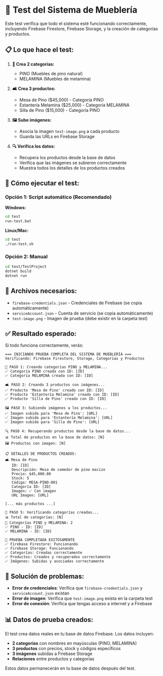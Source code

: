 # 🧪 Test del Sistema de Mueblería

Este test verifica que todo el sistema esté funcionando correctamente, incluyendo Firebase Firestore, Firebase Storage, y la creación de categorías y productos.

## 📋 Lo que hace el test:

1. **📁 Crea 2 categorías:**
   - PINO (Muebles de pino natural)
   - MELAMINA (Muebles de melamina)

2. **🛋️ Crea 3 productos:**
   - Mesa de Pino ($45,000) - Categoría PINO
   - Estantería Melamina ($25,000) - Categoría MELAMINA  
   - Silla de Pino ($15,000) - Categoría PINO

3. **🖼️ Sube imágenes:**
   - Asocia la imagen `test-image.png` a cada producto
   - Guarda las URLs en Firebase Storage

4. **🔍 Verifica los datos:**
   - Recupera los productos desde la base de datos
   - Verifica que las imágenes se subieron correctamente
   - Muestra todos los detalles de los productos creados

## 🚀 Cómo ejecutar el test:

### Opción 1: Script automático (Recomendado)

**Windows:**
```bash
cd test
run-test.bat
```

**Linux/Mac:**
```bash
cd test
./run-test.sh
```

### Opción 2: Manual

```bash
cd test/TestProject
dotnet build
dotnet run
```

## 📁 Archivos necesarios:

- `firebase-credentials.json` - Credenciales de Firebase (se copia automáticamente)
- `serviceAccount.json` - Cuenta de servicio (se copia automáticamente)
- `test-image.png` - Imagen de prueba (debe existir en la carpeta test)

## ✅ Resultado esperado:

Si todo funciona correctamente, verás:

```
=== INICIANDO PRUEBA COMPLETA DEL SISTEMA DE MUEBLERÍA ===
Verificando: Firebase Firestore, Storage, Categorías y Productos

📁 PASO 1: Creando categorías PINO y MELAMINA...
✅ Categoría PINO creada con ID: [ID]
✅ Categoría MELAMINA creada con ID: [ID]

🛋️ PASO 2: Creando 3 productos con imágenes...
✅ Producto 'Mesa de Pino' creado con ID: [ID]
✅ Producto 'Estantería Melamina' creado con ID: [ID]
✅ Producto 'Silla de Pino' creado con ID: [ID]

🖼️ PASO 3: Subiendo imágenes a los productos...
✅ Imagen subida para 'Mesa de Pino': [URL]
✅ Imagen subida para 'Estantería Melamina': [URL]
✅ Imagen subida para 'Silla de Pino': [URL]

🔍 PASO 4: Recuperando productos desde la base de datos...
📊 Total de productos en la base de datos: [N]
🖼️ Productos con imagen: [N]

📋 DETALLES DE PRODUCTOS CREADOS:
🛋️ Mesa de Pino
   ID: [ID]
   Descripción: Mesa de comedor de pino macizo
   Precio: $45,000.00
   Stock: 5
   Código: MESA-PINO-001
   Categoría ID: [ID]
   Imagen: ✅ Con imagen
   URL Imagen: [URL]

[... más productos ...]

📁 PASO 5: Verificando categorías creadas...
📊 Total de categorías: [N]
🌲 Categorías PINO y MELAMINA: 2
✅ PINO - ID: [ID]
✅ MELAMINA - ID: [ID]

🎉 PRUEBA COMPLETADA EXITOSAMENTE
✅ Firebase Firestore: Funcionando
✅ Firebase Storage: Funcionando
✅ Categorías: Creadas correctamente
✅ Productos: Creados y recuperados correctamente
✅ Imágenes: Subidas y asociadas correctamente
```

## 🔧 Solución de problemas:

- **Error de credenciales**: Verifica que `firebase-credentials.json` y `serviceAccount.json` existan
- **Error de imagen**: Verifica que `test-image.png` exista en la carpeta test
- **Error de conexión**: Verifica que tengas acceso a internet y a Firebase

## 📊 Datos de prueba creados:

El test crea datos reales en tu base de datos Firebase. Los datos incluyen:

- **2 categorías** con nombres en mayúsculas (PINO, MELAMINA)
- **3 productos** con precios, stock y códigos específicos
- **3 imágenes** subidas a Firebase Storage
- **Relaciones** entre productos y categorías

Estos datos permanecerán en tu base de datos después del test.
